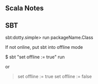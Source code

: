 Scala Notes
-----------

SBT 
---
sbt:dotty.simple> run packageName.Class


If not online, put sbt into offline mode

$ sbt "set offline := true" run

or

> set offline := true
> set offline := false